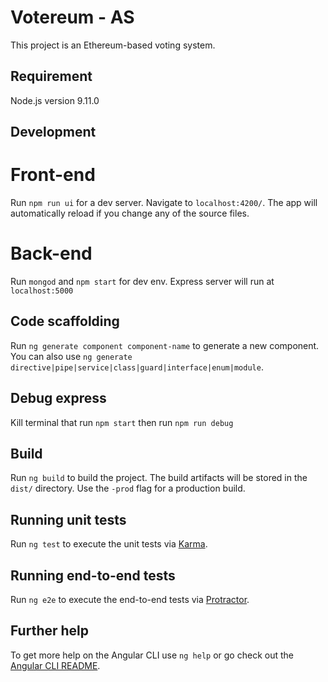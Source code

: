 # Votereum - AS

This project is an Ethereum-based voting system.
## Requirement
Node.js version 9.11.0
## Development 
# Front-end
Run `npm run ui` for a dev server. Navigate to `localhost:4200/`. The app will automatically reload if you change any of the source files.
# Back-end
Run `mongod` and `npm start` for dev env.
Express server will run at `localhost:5000`

## Code scaffolding

Run `ng generate component component-name` to generate a new component. You can also use `ng generate directive|pipe|service|class|guard|interface|enum|module`.
## Debug express
Kill terminal that run `npm start` then run `npm run debug`
## Build

Run `ng build` to build the project. The build artifacts will be stored in the `dist/` directory. Use the `-prod` flag for a production build.

## Running unit tests

Run `ng test` to execute the unit tests via [Karma](https://karma-runner.github.io).

## Running end-to-end tests

Run `ng e2e` to execute the end-to-end tests via [Protractor](http://www.protractortest.org/).

## Further help

To get more help on the Angular CLI use `ng help` or go check out the [Angular CLI README](https://github.com/angular/angular-cli/blob/master/README.md).
